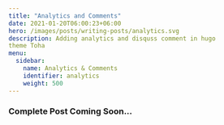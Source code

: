 ```yaml
---
title: "Analytics and Comments"
date: 2021-01-20T06:00:23+06:00
hero: /images/posts/writing-posts/analytics.svg
description: Adding analytics and disquss comment in hugo
theme Toha
menu:
  sidebar:
    name: Analytics & Comments
    identifier: analytics
    weight: 500
---
```


### Complete Post Coming Soon...